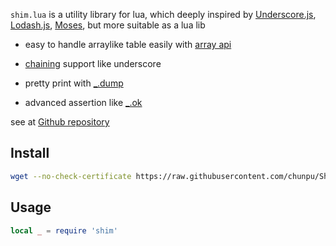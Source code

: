 `shim.lua` is a utility library for lua, which deeply inspired by [Underscore.js](https://github.com/jashkenas/underscore), [Lodash.js](https://github.com/lodash/lodash), [Moses](https://github.com/Yonaba/Moses), but more suitable as a lua lib

- easy to handle arraylike table easily with [array api](/#array)

- [chaining](/#chain) support like underscore

- pretty print with [_.dump](/#dump)

- advanced assertion like [_.ok](/#ok)

see at [Github repository](https://github.com/chunpu/Shim)

Install
---

```bash
wget --no-check-certificate https://raw.githubusercontent.com/chunpu/Shim/master/shim.lua
```

Usage
---

```lua
local _ = require 'shim'
```
